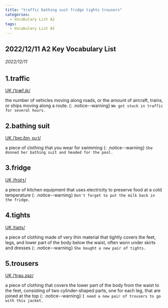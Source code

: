 ```yaml
---
title: "traffic bathing suit fridge tights trousers"
categories:
  - Vocabulary List A2
tags:
  - Vocabulary List A2
---
```

## 2022/12/11 A2 Key Vocabulary List 

###### 2022/12/11
## 1.traffic &nbsp;&nbsp;&nbsp;&nbsp;&nbsp;&nbsp;     
[UK  /ˈtræf.ɪk/](https://dictionary.cambridge.org/zht/%E8%A9%9E%E5%85%B8/%E8%8B%B1%E8%AA%9E-%E6%BC%A2%E8%AA%9E-%E7%B9%81%E9%AB%94/traffic)

the number of vehicles moving along roads, or the amount of aircraft, trains, or ships moving along a route.
{: .notice--warning}
`We got stuck in traffic for several hours.` 
## 2.bathing suit &nbsp;&nbsp;&nbsp;&nbsp;&nbsp;&nbsp;     

[UK  /ˈbeɪ.ðɪŋ ˌsuːt/](https://dictionary.cambridge.org/zht/%E8%A9%9E%E5%85%B8/%E8%8B%B1%E8%AA%9E-%E6%BC%A2%E8%AA%9E-%E7%B9%81%E9%AB%94/bathing-suit)

a piece of clothing that you wear for swimming
{: .notice--warning}
`She donned her bathing suit and headed for the pool.` 
## 3.fridge &nbsp;&nbsp;&nbsp;&nbsp;&nbsp;&nbsp;     

[UK  /frɪdʒ/](https://dictionary.cambridge.org/zht/%E8%A9%9E%E5%85%B8/%E8%8B%B1%E8%AA%9E-%E6%BC%A2%E8%AA%9E-%E7%B9%81%E9%AB%94/fridge)

a piece of kitchen equipment that uses electricity to preserve food at a cold temperature
{: .notice--warning}
`Don't forget to put the milk back in the fridge.` 
## 4.tights &nbsp;&nbsp;&nbsp;&nbsp;&nbsp;&nbsp;     

[UK  /taɪts/](https://dictionary.cambridge.org/zht/%E8%A9%9E%E5%85%B8/%E8%8B%B1%E8%AA%9E-%E6%BC%A2%E8%AA%9E-%E7%B9%81%E9%AB%94/tights)

a piece of clothing made of very thin material that tightly covers the feet, legs, and lower part of the body below the waist, often worn under skirts and dresses
{: .notice--warning}
`She bought a new pair of tights.` 
## 5.trousers &nbsp;&nbsp;&nbsp;&nbsp;&nbsp;&nbsp;     

[UK  /ˈtraʊ.zəz/](https://dictionary.cambridge.org/zht/%E8%A9%9E%E5%85%B8/%E8%8B%B1%E8%AA%9E-%E6%BC%A2%E8%AA%9E-%E7%B9%81%E9%AB%94/trousers)

a piece of clothing that covers the lower part of the body from the waist to the feet, consisting of two cylinder-shaped parts, one for each leg, that are joined at the top
{: .notice--warning}
`I need a new pair of trousers to go with this jacket.` 

